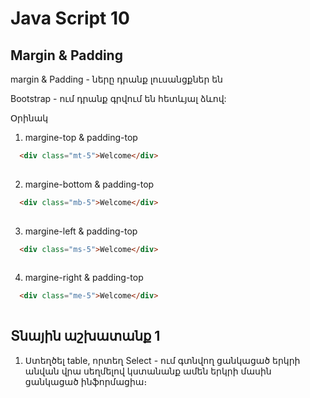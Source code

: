 # Java Script 10

## Margin & Padding
  margin & Padding - ները դրանք լուսանցքներ են

  Bootstrap - ում դրանք գրվում են հետևյալ ձևով:

  Օրինակ 
  1. margine-top & padding-top

```html
  <div class="mt-5">Welcome</div>
  
```
  2. margine-bottom & padding-top

```html
  <div class="mb-5">Welcome</div>
  
```
 
  3. margine-left & padding-top

```html
  <div class="ms-5">Welcome</div>
  
```

  4. margine-right & padding-top

```html
  <div class="me-5">Welcome</div>
  
```

## 




## Տնային աշխատանք 1

1. Ստեղծել table, որտեղ Select - ում գտնվող ցանկացած երկրի անվան վրա սեղմելով կստանանք ամեն երկրի մասին ցանկացած ինֆորմացիա։

